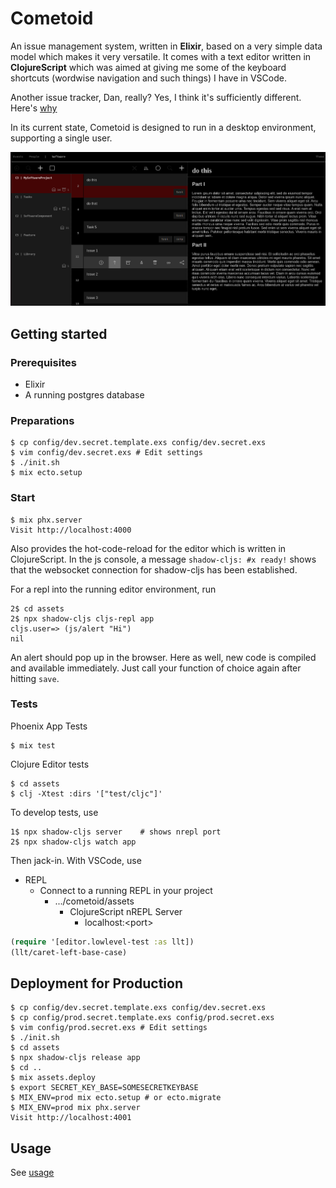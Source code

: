 # Cometoid
      
An issue management system, written in **Elixir**, based on a very simple data model which makes it very versatile. 
It comes with a text editor written in **ClojureScript** which was aimed at giving me some of the keyboard shortcuts
(wordwise navigation and such things) I have in VSCode.

Another issue tracker, Dan, really? Yes, I think it's sufficiently different. Here's [why](./rationale.md)

In its current state, Cometoid is designed to run in a desktop environment, supporting a single user.

![](./img.png)

## Getting started

### Prerequisites

- Elixir
- A running postgres database

### Preparations

    $ cp config/dev.secret.template.exs config/dev.secret.exs
    $ vim config/dev.secret.exs # Edit settings
    $ ./init.sh
    $ mix ecto.setup

### Start

    $ mix phx.server
    Visit http://localhost:4000

Also provides the hot-code-reload for the editor which is written in ClojureScript. In the js console, a message `shadow-cljs: #x ready!` shows that the websocket connection for shadow-cljs has been established.

For a repl into the running editor environment, run 

    2$ cd assets
    2$ npx shadow-cljs cljs-repl app
    cljs.user=> (js/alert "Hi")
    nil

An alert should pop up in the browser. Here as well, new code is compiled and available immediately. Just call your function of choice again after hitting `save`.

### Tests

Phoenix App Tests

    $ mix test

Clojure Editor tests

    $ cd assets
    $ clj -Xtest :dirs '["test/cljc"]'

To develop tests, use

    1$ npx shadow-cljs server    # shows nrepl port
    2$ npx shadow-cljs watch app

Then jack-in. With VSCode, use

- REPL
    - Connect to a running REPL in your project
        - .../cometoid/assets
            - ClojureScript nREPL Server
                - localhost:\<port\>

```clojure
(require '[editor.lowlevel-test :as llt])
(llt/caret-left-base-case)
```

## Deployment for Production

    $ cp config/dev.secret.template.exs config/dev.secret.exs
    $ cp config/prod.secret.template.exs config/prod.secret.exs
    $ vim config/prod.secret.exs # Edit settings
    $ ./init.sh
    $ cd assets
    $ npx shadow-cljs release app
    $ cd ..
    $ mix assets.deploy
    $ export SECRET_KEY_BASE=SOMESECRETKEYBASE
    $ MIX_ENV=prod mix ecto.setup # or ecto.migrate
    $ MIX_ENV=prod mix phx.server
    Visit http://localhost:4001

## Usage

See [usage](./usage.md)
